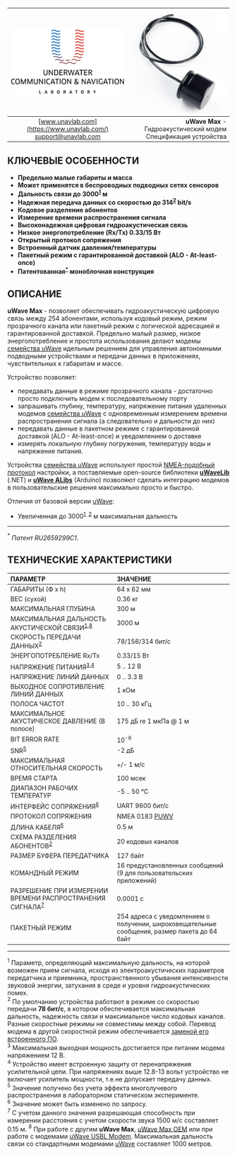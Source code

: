| ![logo](/documentation/sm_logo.png) | ![logo](/documentation/def_modem_black.png) |
| :---: | ---: |
| [www.unavlab.com](https://www.unavlab.com/) <br/> [support@unavlab.com](mailto:support@unavlab.com) | **uWave Max** - Гидроакустический модем <br/> Спецификация устройства |

## КЛЮЧЕВЫЕ ОСОБЕННОСТИ

* **Предельно малые габариты и масса**
* **Может применятся в беспроводных подводных сетях сенсоров**
* **Дальность связи до 3000<sup>[1](#footnote1)</sup> м**
* **Надежная передача данных со скоростью до 314<sup>[2](#footnote2)</sup> bit/s**
* **Кодовое разделение абонентов**
* **Измерение времени распространения сигнала**
* **Высоконадежная цифровая гидроакустическая связь**
* **Низкое энергопотребление (Rx/Tx) 0.33/15 Вт**
* **Открытый протокол сопряжения**
* **Встроенный датчик давления/температуры**
* **Пакетный режим с гарантированной доставкой (ALO - At-least-once)**
* **Патентованная<sup>[*](#footnote_a1)</sup> моноблочная конструкция**

## ОПИСАНИЕ

**uWave Max** - позволяет обеспечивать гидроакустическую цифровую связь между 254 абонентами, используя кодовый режим, режим прозрачного канала или пакетный режим с логической адресацией и гарантированной доставкой. 
Предельно малый размер, низкое энергопотребление и простота использования делают модемы [семейства uWave](uWAVE_Family_ru.md) идельным решением для управления автономными подводными устройствами и передачи данных в приложениях, чувствительных к габаритам и массе.

Устройство позволяет:
* передавать данные в режиме прозрачного канала - достаточно просто подключить модем к последовательному порту
* запрашивать глубину, температуру, напряжение питания удаленных модемов [семейства uWave](uWAVE_Family_ru.md) с одновременным измерением времени распространения сигнала (а следовательно и дальности до них)
* передавать данные в пакетном режиме с гарантированной доставкой (ALO - At-least-once) и уведомлением о доставке
* измерять локальную глубину погружения, температуру воды и напряжение питания.

Устройства [семейства uWave](uWAVE_Family_ru.md) используют простой [NMEA-подобный протокол](uWAVE_Protocol_Specification_en.md) настройки, а поставляемые open-source библиотеки [**uWaveLib**](https://github.com/ucnl/uWAVELib) (.NET) и [**uWave ALibs**](https://github.com/ucnl/UCNL_ALibs) (Arduino) позволяют сделать интеграцию модемов в пользовательские решения максимально просто и быстро.

Отличия от базовой версии [uWave](/documentation/EN/uWAVE/uWAVE_Specification_ru.md):
* Увеличенная до 3000<sup>[1](#footnote1), [2](#footnote2)</sup> м максимальная дальность

_________
<a name="footnote_a1"><sup>*</sup></a> *Патент RU2659299C1*.  

<div style="page-break-after: always;"></div>

## ТЕХНИЧЕСКИЕ ХАРАКТЕРИСТИКИ

| ПАРАМЕТР | ЗНАЧЕНИЕ |
| :--- | :--- |
| ГАБАРИТЫ (Ф х h) | 64 x 62 мм |
| ВЕС (сухой) | 0.36 кг |
| МАКСИМАЛЬНАЯ ГЛУБИНА | 300 м |
| МАКСИМАЛЬНАЯ ДАЛЬНОСТЬ АКУСТИЧЕСКОЙ СВЯЗИ<sup>[1](#footnote1),[8](#footnote8)</sup> | 3000 м |
| СКОРОСТЬ ПЕРЕДАЧИ ДАННЫХ<sup>[2](#footnote2)</sup> | 78/156/314 бит/с |
| ЭНЕРГОПОТРЕБЛЕНИЕ Rx/Tx | 0.33/15 Вт |
| НАПРЯЖЕНИЕ ПИТАНИЯ<sup>[3](#footnote3),[4](#footnote4)</sup> | 5 .. 12 В |
| НАПРЯЖЕНИЕ ЛИНИЙ ДАННЫХ | 0 .. 3.3 В |
| ВЫХОДНОЕ СОПРОТИВЛЕНИЕ ЛИНИЙ ДАННЫХ | 1 кОм |
| ПОЛОСА ЧАСТОТ | 10 .. 30 кГц |
| МАКСИМАЛЬНОЕ АКУСТИЧЕСКОЕ ДАВЛЕНИЕ (В полосе) | 175 дБ re 1 мкПа @ 1 м |
| BIT ERROR RATE | 10<sup>-6</sup> |
| SNR<sup>[5](#footnote5)</sup> | -2 дБ |
| МАКСИМАЛЬНАЯ ОТНОСИТЕЛЬНАЯ СКОРОСТЬ | +/- 1 м/с |
| ВРЕМЯ СТАРТА | 100 мсек |
| ДИАПАЗОН РАБОЧИХ ТЕМПЕРАТУР | -5 .. 50 °C |
| ИНТЕРФЕЙС СОПРЯЖЕНИЯ<sup>[6](#footnote6)</sup> | UART 9600 бит/с |
| ПРОТОКОЛ СОПРЯЖЕНИЯ | NMEA 0183 [PUWV](uWAVE_Protocol_Specification_ru.md) |
| ДЛИНА КАБЕЛЯ<sup>[6](#footnote6)</sup> | 0.5 м |
| СХЕМА РАЗДЕЛЕНИЯ АБОНЕНТОВ<sup>[2](#footnote2)</sup> | 20 кодовых каналов |
| РАЗМЕР БУФЕРА ПЕРЕДАТЧИКА | 127 байт |
| КОМАНДНЫЙ РЕЖИМ| 16 предустановленных сообщений (9 для пользовательских приложений) |
| РАЗРЕШЕНИЕ ПРИ ИЗМЕРЕНИИ ВРЕМЕНИ РАСПРОСТРАНЕНИЯ СИГНАЛА<sup>[7](#footnote7)</sup> | 0.0001 c |
| ПАКЕТНЫЙ РЕЖИМ | 254 адреса с уведомлением о получении, широковещательные сообщения, размер пакета до 64 байт |
  
________________

<a name="footnote1"><sup>1</sup></a> Параметр, определяющий максимальную дальность, на которой возможен прием сигнала, исходя из электроакустических параметров передатчика и приемника, пространственного убывания интенсивности звуковой энергии, затухания в среде и уровня гидроакустических помех.  
<a name="footnote2"><sup>2</sup></a> По умолчанию устройства работают в режиме со скоростью передачи **78 бит/с**, в котором обеспечивается максимальная дальность, надежность связи и максимальное число кодовых каналов. Разные скоростные режимы не совместимы между собой. Перевод модема в другой скоростной режим обеспечивается [заменой его встроенного ПО](uWAVE_FW_Updating_ru.md).  
<a name="footnote3"><sup>3</sup></a> Максимальная выходная мощность достигается при питании модема напряжением 12 В.  
<a name="footnote4"><sup>4</sup></a> Устройство имеет встроенную защиту от перенапряжения усилительной цепи. При напряжениях выше 12.8-13 вольт устройство не включает усилитель мощности, т.е.не допускает передачу данных.  
<a name="footnote5"><sup>5</sup></a> Значение получено без учета эффекта многолучевого распространения в лабораторном статическом эксперименте.  
<a name="footnote6"><sup>6</sup></a> Значение может быть изменено по запросу.  
<a name="footnote7"><sup>7</sup></a> С учетом данного значения разрешающая способность при измерении расстояния с учетом скорости звука 1500 м/с составляет 0.15 м.
<a name="footnote8"><sup>8</sup></a> При работе с другим **uWave Max**, [uWave Max OEM](uWAVE_Max_OEM_Specification_ru.md) или при работе с модемами [uWave USBL Modem](uWAVE_USBL_Modem_Specification_ru.md). Максимальная дальность связи со стандартными модемами [uWave](uWAVE_Specification_ru.md) составляет 1000 метров.  

